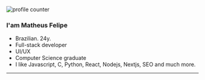 ![profile counter](https://komarev.com/ghpvc/?username=xmatheus)


 ### I'am Matheus Felipe
- Brazilian. 24y.
- Full-stack developer
- UI/UX
- Computer Science graduate
- I like Javascript, C, Python, React, Nodejs, Nextjs, SEO and much more.
---


 
 
